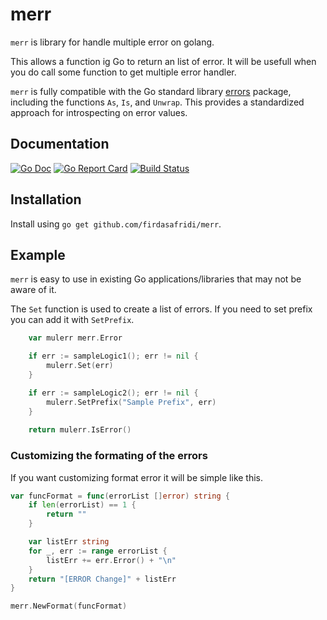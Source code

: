 # merr
`merr` is library for handle multiple error on golang.

This allows a function ig Go to return an list of error.
It will be usefull when you do call some function to get multiple error handler. 

`merr` is fully compatible with the Go standard library
[errors](https://golang.org/pkg/errors/) package, including the
functions `As`, `Is`, and `Unwrap`. This provides a standardized approach
for introspecting on error values.

## Documentation
[![Go Doc](https://img.shields.io/badge/go.dev-reference-007d9c?logo=go&logoColor=white&style=flat-square)](https://pkg.go.dev/github.com/firdasafridi/merr)
[![Go Report Card](https://goreportcard.com/badge/github.com/firdasafridi/merr)](https://goreportcard.com/report/github.com/firdasafridi/merr)
[![Build Status](http://img.shields.io/travis/firdasafridi/merr.svg?style=flat-square)](https://travis-ci.org/firdasafridi/merr)



## Installation

Install using `go get github.com/firdasafridi/merr`.


## Example
`merr` is easy to use in existing Go applications/libraries that may not be aware of it.

The `Set` function is used to create a list of errors. If you need to set prefix you can add it with `SetPrefix`.

```go
	var mulerr merr.Error

	if err := sampleLogic1(); err != nil {
		mulerr.Set(err)
	}

	if err := sampleLogic2(); err != nil {
		mulerr.SetPrefix("Sample Prefix", err)
    }
    
    return mulerr.IsError()
```


### Customizing the formating of the errors

If you want customizing format error it will be simple like this.

```go
var funcFormat = func(errorList []error) string {
    if len(errorList) == 1 {
		return ""
	}

	var listErr string
	for _, err := range errorList {
		listErr += err.Error() + "\n"
	}
    return "[ERROR Change]" + listErr
}

merr.NewFormat(funcFormat)
```